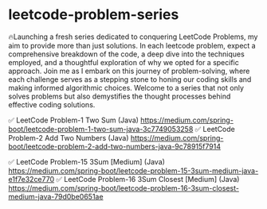 # leetcode-problem-series

🔥Launching a fresh series dedicated to conquering LeetCode Problems, my aim to provide more than just solutions. In each leetcode problem, expect a comprehensive breakdown of the code, a deep dive into the techniques employed, and a thoughtful exploration of why we opted for a specific approach. Join me as I embark on this journey of problem-solving, where each challenge serves as a stepping stone to honing our coding skills and making informed algorithmic choices. Welcome to a series that not only solves problems but also demystifies the thought processes behind effective coding solutions.

✅ LeetCode Problem-1 Two Sum (Java)
https://medium.com/spring-boot/leetcode-problem-1-two-sum-java-3c7749053258
✅ LeetCode Problem-2 Add Two Numbers (Java)
https://medium.com/spring-boot/leetcode-problem-2-add-two-numbers-java-9c78915f7914

✅ LeetCode Problem-15 3Sum [Medium] (Java)
https://medium.com/spring-boot/leetcode-problem-15-3sum-medium-java-e1f7e32ce770
✅ LeetCode Problem-16 3Sum Closest [Medium] (Java)
https://medium.com/spring-boot/leetcode-problem-16-3sum-closest-medium-java-79d0be0651ae
